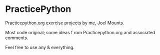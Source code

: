 # PracticePython

Practicepython.org exercise projects by me, Joel Mounts.

Most code original; some ideas f rom Practicepython.org and associated comments.

Feel free to use any & everything.
